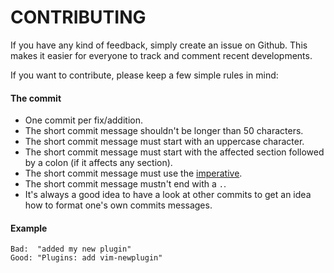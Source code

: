 CONTRIBUTING
============

If you have any kind of feedback, simply create an issue on Github. This makes
it easier for everyone to track and comment recent developments.

If you want to contribute, please keep a few simple rules in mind:

#### The commit

- One commit per fix/addition.
- The short commit message shouldn't be longer than 50 characters.
- The short commit message must start with an uppercase character.
- The short commit message must start with the affected section followed by a
  colon (if it affects any section).
- The short commit message must use the
  [imperative](https://en.wikipedia.org/wiki/Imperative_mood).
- The short commit message mustn't end with a `.`.
- It's always a good idea to have a look at other commits to get an idea how to
  format one's own commits messages.

#### Example

```
Bad:  "added my new plugin"
Good: "Plugins: add vim-newplugin"
```
